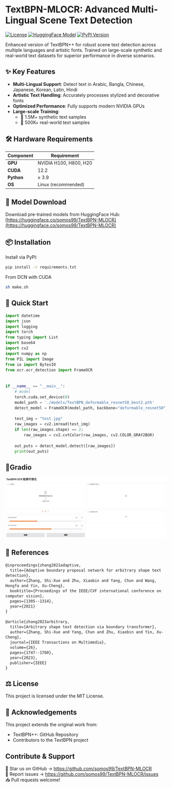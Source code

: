 # TextBPN-MLOCR: Advanced Multi-Lingual Scene Text Detection
[![License](https://img.shields.io/badge/license-Apache%202.0-blue.svg)](LICENSE)
[![HuggingFace Model](https://img.shields.io/badge/HuggingFace-Model-yellow)](https://huggingface.co/somos99/TextBPN-MLOCR)
[![PyPI Version](https://img.shields.io/pypi/v/textbpn-mlocr)](https://pypi.org/project/textbpn-mlocr/)

Enhanced version of TextBPN++ for robust scene text detection across multiple languages and artistic fonts. Trained on large-scale synthetic and real-world text datasets for superior performance in diverse scenarios.

## ✨ Key Features
- **Multi-Lingual Support**: Detect text in Arabic, Bangla, Chinese, Japanese, Korean, Latin, Hindi
- **Artistic Text Handling**: Accurately processes stylized and decorative fonts
- **Optimized Performance**: Fully supports modern NVIDIA GPUs
- **Large-scale Training**:
  - 🧪 1.5M+ synthetic text samples
  - 📸 500K+ real-world text samples

## 🛠️ Hardware Requirements
| Component      | Requirement                         |
|----------------|-------------------------------------|
| **GPU**        | NVIDIA H100, H800, H20              |
| **CUDA**       | 12.2                                |
| **Python**     | ≥ 3.9                               |
| **OS**         | Linux (recommended)                |

## 🔽 Model Download
Download pre-trained models from HuggingFace Hub:  
[https://huggingface.co/somos99/TextBPN-MLOCR](https://huggingface.co/somos99/TextBPN-MLOCR)

## 📦 Installation
Install via PyPI:
```bash
pip install -r requirements.txt
```

From DCN with CUDA
```bash
sh make.sh
```

## 🚀 Quick Start
```python
import datetime
import json
import logging
import torch
from typing import List
import base64
import cv2
import numpy as np
from PIL import Image
from io import BytesIO
from ocr.ocr_detection import FrameOCR


if __name__ == "__main__":
    # model
    torch.cuda.set_device(0)
    model_path = './models/TextBPN_deformable_resnet50_best2.pth'
    detect_model = FrameOCR(model_path, backbone="deformable_resnet50", use_gpu=True, need_layout=True, test_speed=False)
     
    test_img = "test.jpg"
    raw_images = cv2.imread(test_img)
    if len(raw_images.shape) == 2:
        raw_images = cv2.cvtColor(raw_images, cv2.COLOR_GRAY2BGR)

    out_puts = detect_model.detect([raw_images])
    print(out_puts)
```

## 🎨Gradio
![](https://github.com/GXYM/TextBPN-MLOCR/blob/main/WechatIMG23.jpg)

## 📖 References
```
@inproceedings{zhang2021adaptive,
  title={Adaptive boundary proposal network for arbitrary shape text detection},
  author={Zhang, Shi-Xue and Zhu, Xiaobin and Yang, Chun and Wang, Hongfa and Yin, Xu-Cheng},
  booktitle={Proceedings of the IEEE/CVF international conference on computer vision},
  pages={1305--1314},
  year={2021}
}

@article{zhang2023arbitrary,
  title={Arbitrary shape text detection via boundary transformer},
  author={Zhang, Shi-Xue and Yang, Chun and Zhu, Xiaobin and Yin, Xu-Cheng},
  journal={IEEE Transactions on Multimedia},
  volume={26},
  pages={1747--1760},
  year={2023},
  publisher={IEEE}
}
```

## ⚖️ License
This project is licensed under the MIT License.

## 🙏 Acknowledgements
This project extends the original work from:
* TextBPN++: GitHub Repository
* Contributors to the TextBPN project
## Contribute & Support​​
🌟 Star us on GitHub → https://github.com/somos99/TextBPN-MLOCR  
🐛 Report issues → https://github.com/somos99/TextBPN-MLOCR/issues  
📥 Pull requests welcome!
